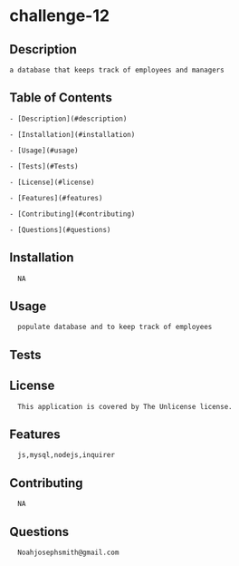 # challenge-12

## Description 
    a database that keeps track of employees and managers    
## Table of Contents

    - [Description](#description)

    - [Installation](#installation)

    - [Usage](#usage)

    - [Tests](#Tests)

    - [License](#license)

    - [Features](#features)

    - [Contributing](#contributing)

    - [Questions](#questions)

## Installation
      NA
## Usage
      populate database and to keep track of employees

    
## Tests
        
## License
      This application is covered by The Unlicense license.
## Features
      js,mysql,nodejs,inquirer
## Contributing
      NA
## Questions
      Noahjosephsmith@gmail.com
  